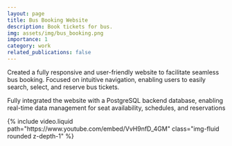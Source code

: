 ```yaml
---
layout: page
title: Bus Booking Website
description: Book tickets for bus.
img: assets/img/bus_booking.png
importance: 1
category: work
related_publications: false
---
```


 Created a fully responsive and user-friendly website to facilitate seamless bus booking. Focused on intuitive
 navigation, enabling users to easily search, select, and reserve bus tickets.
 
 Fully integrated the website with a PostgreSQL backend database, enabling real-time data management for
 seat availability, schedules, and reservations

<div class="col-sm mt-3 mt-md-0">
        {% include video.liquid path="https://www.youtube.com/embed/VvH9nfD_4GM" class="img-fluid rounded z-depth-1" %}
</div>